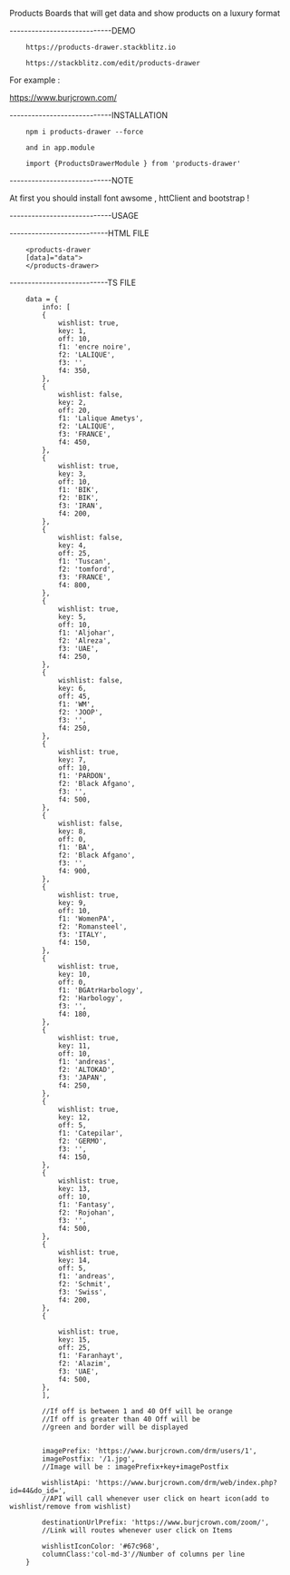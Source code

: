 Products Boards that will get data and show products on a luxury format

----------------------------DEMO

        https://products-drawer.stackblitz.io

        https://stackblitz.com/edit/products-drawer

For example :

https://www.burjcrown.com/

----------------------------INSTALLATION

        npm i products-drawer --force

        and in app.module

        import {ProductsDrawerModule } from 'products-drawer'

----------------------------NOTE

 At first you should install font awsome , httClient and bootstrap !


 

----------------------------USAGE

---------------------------HTML FILE

        <products-drawer 
        [data]="data">
        </products-drawer>

---------------------------TS FILE

        data = {
            info: [
            {
                wishlist: true,
                key: 1,
                off: 10,
                f1: 'encre noire',
                f2: 'LALIQUE',
                f3: '',
                f4: 350,
            },
            {
                wishlist: false,
                key: 2,
                off: 20,
                f1: 'Lalique Ametys',
                f2: 'LALIQUE',
                f3: 'FRANCE',
                f4: 450,
            },
            {
                wishlist: true,
                key: 3,
                off: 10,
                f1: 'BIK',
                f2: 'BIK',
                f3: 'IRAN',
                f4: 200,
            },
            {
                wishlist: false,
                key: 4,
                off: 25,
                f1: 'Tuscan',
                f2: 'tomford',
                f3: 'FRANCE',
                f4: 800,
            },
            {
                wishlist: true,
                key: 5,
                off: 10,
                f1: 'Aljohar',
                f2: 'Alreza',
                f3: 'UAE',
                f4: 250,
            },
            {
                wishlist: false,
                key: 6,
                off: 45,
                f1: 'WM',
                f2: 'JOOP',
                f3: '',
                f4: 250,
            },
            {
                wishlist: true,
                key: 7,
                off: 10,
                f1: 'PARDON',
                f2: 'Black Afgano',
                f3: '',
                f4: 500,
            },
            {
                wishlist: false,
                key: 8,
                off: 0,
                f1: 'BA',
                f2: 'Black Afgano',
                f3: '',
                f4: 900,
            },
            {
                wishlist: true,
                key: 9,
                off: 10,
                f1: 'WomenPA',
                f2: 'Romansteel',
                f3: 'ITALY',
                f4: 150,
            },
            {
                wishlist: true,
                key: 10,
                off: 0,
                f1: 'BGAtrHarbology',
                f2: 'Harbology',
                f3: '',
                f4: 180,
            },
            {
                wishlist: true,
                key: 11,
                off: 10,
                f1: 'andreas',
                f2: 'ALTOKAD',
                f3: 'JAPAN',
                f4: 250,
            },
            {
                wishlist: true,
                key: 12,
                off: 5,
                f1: 'Catepilar',
                f2: 'GERMO',
                f3: '',
                f4: 150,
            },
            {
                wishlist: true,
                key: 13,
                off: 10,
                f1: 'Fantasy',
                f2: 'Rojohan',
                f3: '',
                f4: 500,
            },
            {
                wishlist: true,
                key: 14,
                off: 5,
                f1: 'andreas',
                f2: 'Schmit',
                f3: 'Swiss',
                f4: 200,
            },
            {

                wishlist: true,
                key: 15,
                off: 25,
                f1: 'Faranhayt',
                f2: 'Alazim',
                f3: 'UAE',
                f4: 500,
            },
            ],

            //If off is between 1 and 40 Off will be orange 
            //If off is greater than 40 Off will be 
            //green and border will be displayed 


            imagePrefix: 'https://www.burjcrown.com/drm/users/1',
            imagePostfix: '/1.jpg',
            //Image will be : imagePrefix+key+imagePostfix

            wishlistApi: 'https://www.burjcrown.com/drm/web/index.php?id=44&do_id=',
            //API will call whenever user click on heart icon(add to wishlist/remove from wishlist)

            destinationUrlPrefix: 'https://www.burjcrown.com/zoom/',
            //Link will routes whenever user click on Items

            wishlistIconColor: '#67c968',
            columnClass:'col-md-3'//Number of columns per line
        }